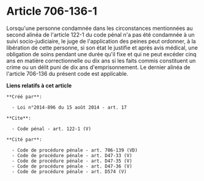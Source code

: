 # Article 706-136-1

Lorsqu'une personne condamnée dans les circonstances mentionnées au second alinéa de l'article 122-1 du code pénal n'a pas
été condamnée à un suivi socio-judiciaire, le juge de l'application des peines peut ordonner, à la libération de cette
personne, si son état le justifie et après avis médical, une obligation de soins pendant une durée qu'il fixe et qui ne peut
excéder cinq ans en matière correctionnelle ou dix ans si les faits commis constituent un crime ou un délit puni de dix ans
d'emprisonnement. Le dernier alinéa de l'article 706-136 du présent code est applicable.

**Liens relatifs à cet article**

	**Créé par**:

	  - Loi n°2014-896 du 15 août 2014 - art. 17

	**Cite**:

	  - Code pénal - art. 122-1 (V)

	**Cité par**:

	  - Code de procédure pénale - art. 706-139 (VD)
	  - Code de procédure pénale - art. D47-33 (V)
	  - Code de procédure pénale - art. D47-35 (V)
	  - Code de procédure pénale - art. D47-36 (V)
	  - Code de procédure pénale - art. D574 (V)
